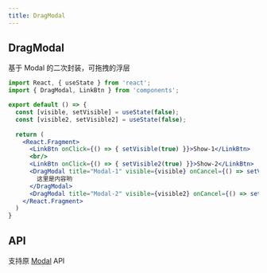 ```yaml
---
title: DragModal
---
```


## DragModal

基于 Modal 的二次封装，可拖拽的浮层

```jsx
import React, { useState } from 'react';
import { DragModal, LinkBtn } from 'components';

export default () => {
  const [visible, setVisible] = useState(false);
  const [visible2, setVisible2] = useState(false);
  
  return (
    <React.Fragment>
      <LinkBtn onClick={() => { setVisible(true) }}>Show-1</LinkBtn>
      <br/>
      <LinkBtn onClick={() => { setVisible2(true) }}>Show-2</LinkBtn>
      <DragModal title="Modal-1" visible={visible} onCancel={() => setVisible(false)}>
        这里是内容哟
      </DragModal>
      <DragModal title="Modal-2" visible={visible2} onCancel={() => setVisible2(false)} />
    </React.Fragment>
  )
}
```

## API

支持原 [Modal](https://ant-design.gitee.io/components/modal-cn/) API
